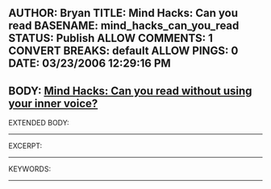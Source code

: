 AUTHOR: Bryan
TITLE: Mind Hacks: Can you read
BASENAME: mind_hacks_can_you_read
STATUS: Publish
ALLOW COMMENTS: 1
CONVERT BREAKS: __default__
ALLOW PINGS: 0
DATE: 03/23/2006 12:29:16 PM
-----
BODY:
<a title="Mind Hacks: Can you read without using your inner voice?" href="http://www.mindhacks.com/blog/2006/03/can_you_read_without.html">Mind Hacks: Can you read without using your inner voice?</a>
-----
EXTENDED BODY:

-----
EXCERPT:

-----
KEYWORDS:

-----


